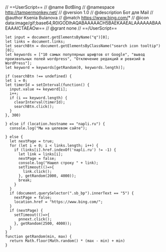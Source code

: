// ==UserScript==
// @name         BotBing
// @namespace    http://tampermonkey.net/
// @version      1.0
// @description  Бот для Mail
// @author       Ksenia Bulanova
// @match        https://www.bing.com/*
// @icon         data:image/gif;base64,R0lGODlhAQABAAAAACH5BAEKAAEALAAAAAABAAEAAAICTAEAOw==
// @grant        none
// ==/UserScript==

    let input = document.getElementsByName("q")[0];
    let links = document.links;
    let searchBtn = document.getElementsByClassName("search icon tooltip")[0];
    let keywords = ["10 самых популярных шрифтов от Google", "вывод произвольных полей wordpress", "Отключение редакций и ревизий в WordPress"];
    let keyword = keywords[getRandom(0, keywords.length)];
    
    if (searchBtn !== undefined) {
    let i = 0;
    let timerId = setInterval(function() {
      input.value += keyword[i];
      i++;
      if (i == keyword.length) {
        clearInterval(timerId);
        searchBtn.click();
      }
    }, 300)

    } else if (location.hostname == "napli.ru") {  
      console.log("Мы на целевом сайте");

    } else {
      let nextPage = true;
      for (let i = 0; i < links.length; i++) {
        if (links[i].href.indexOf('napli.ru') != -1) {
          let link = links[i];
          nextPage = false;
          console.log("Нашел строку " + link);
          setTimeout(()=>{
            link.click();
          }, getRandom(2000, 4000));
          break;
        }
      }
      if (document.querySelector(".sb_bp").innerText == "5") {
        nextPage = false;
        location.href = "https://www.bing.com/";
      }
      if (nextPage) {
        setTimeout(()=>{
          pnnext.click();
        }, getRandom(2500, 4000));
      }
    }
    function getRandom(min, max) {
      return Math.floor(Math.random() * (max - min) + min)
    }
